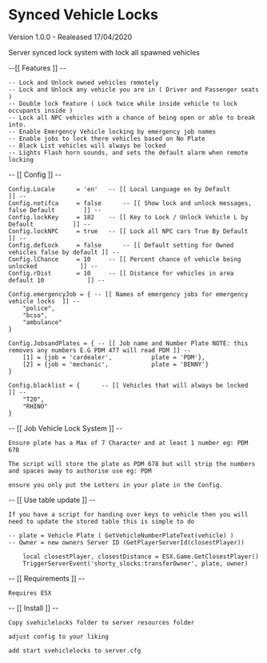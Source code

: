 # Synced Vehicle Locks

Version 1.0.0 - Realeased 17/04/2020

Server synced lock system with lock all spawned vehicles

--[[ Features ]] --

	-- Lock and Unlock owned vehicles remotely
	-- Lock and Unlock any vehicle you are in ( Driver and Passenger seats )
	-- Double lock feature ( Lock twice while inside vehicle to lock occupants inside )
	-- Lock all NPC vehicles with a chance of being open or able to break into.
	-- Enable Emergency Vehicle locking by emergency job names
	-- Enable jobs to lock there vehicles based on No Plate
	-- Black List vehicles will always be locked
	-- Lights Flash horn sounds, and sets the default alarm when remote locking


-- [[ Config ]] --

	Config.Locale 	   = 'en' 	-- [[ Local Language en by Default 			  ]] --
	Config.notifca     = false    	-- [[ Show lock and unlock messages, false Default        ]] --
	Config.lockKey 	   = 182 	-- [[ Key to Lock / Unlock Vehicle L by Default           ]] --
	Config.lockNPC     = true 	-- [[ Lock all NPC cars True By Default 		  ]] --
	Config.defLock     = false    	-- [[ Default setting for Owned vehicles false by default ]] --
	Config.lChance	   = 10 	-- [[ Percent chance of vehicle being unlocked 	          ]] --
	Config.rDist 	   = 10	  	-- [[ Distance for vehicles in area default 10 	     	  ]] --

	Config.emergencyJob = {	-- [[ Names of emergency jobs for emergency vehicle locks  ]] --
		"police",
		"bcso",
		"ambulance"
	}

	Config.JobsandPlates = { -- [[ Job name and Number Plate NOTE: this removes any numbers E.G PDM 477 will read PDM ]] --
		[1] = {job = 'cardealer',           plate = 'PDM'},
		[2] = {job = 'mechanic',            plate = 'BENNY'}
	}

	Config.blacklist = {	  -- [[ Vehicles that will always be locked 		  ]] --
		"T20",
		"RHINO"
	}
    
-- [[ Job Vehicle Lock System ]] --
	
	Ensure plate has a Max of 7 Character and at least 1 number eg: PDM 678

	The script will store the plate as PDM 678 but will strip the numbers and spaces away to authorise use eg: PDM

	ensure you only put the Letters in your plate in the Config.    

-- [[ Use table update ]] -- 

	If you have a script for handing over keys to vehicle then you will need to update the stored table this is simple to do

	-- plate = Vehicle Plate ( GetVehicleNumberPlateText(vehicle) )
	-- Owner = new owners Server ID (GetPlayerServerId(closestPlayer))
		
		local closestPlayer, closestDistance = ESX.Game.GetClosestPlayer()
		TriggerServerEvent('shorty_slocks:transferOwner', plate, owner)

-- [[ Requirements ]] --

	Requires ESX

-- [[ Install ]] --

	Copy svehiclelocks folder to server resources folder

	adjust config to your liking 

	add	start svehiclelocks to server.cfg
